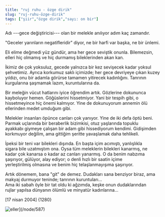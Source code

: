 ```yaml
---
title: "ruj ruhu - özge dirik"
slug: "ruj-ruhu-özge-dirik"
tags: ["şiir","özge dirik","sayı: on bir"]
---
```


Adı ---gece değiştiricisi--- olan bir melekle anılıyor adım
kaç zamandır.

"Geceler yarınların negatifleridir" diyor, ne bir harfi var başka, ne
bir ünlemi.

Eli elime değmedi yüz gündür, ama her gece seviştik onunla. Bilemezsin,  
elleri hiç olmamış ve hiç durmamış bileklerinden akan kan.

İkimiz de çok yoksuluz, gecede yalnızca bir kez sevişecek kadar yoksul  
şehvetimiz. Ayrıca korkumuz saklı içimizde; her gece devriyeye çıkan
kuzey  
yıldızı, onu bir adamla görürse tamamen yitirecek kadınlığını. Tanrının  
kurgularına şaşmamak lazım, kuruntularına da.

Bir meleğin vücut hatlarını iyice öğrendim artık. Gözlerine dokununca  
kayboluyor hemen. Göğüslerini hissetmiyor. Yani bir tespih gibi, o  
hissetmeyince hiç önemi kalmıyor. Yine de dokunuyorum annemin ölü  
ellerinden medet umduğum gibi.

Melekler insanları öpünce canları çok yanıyor. Yine de iki defa öptü
beni.  
Parmak uçlarında bir beraberlik bizimkisi, otuz yaşlarında topuklu  
ayakkabı giymeye çalışan bir adam gibi hissediyorum kendimi. Gidişimden  
korkmuyor değilim, ama gittiğim şeritte yavaşlamak daha tehlikeli.

İpeksi bir teni var bilekleri dışında. En başta içim acımıştı,
yanlışlıkla  
sigara bile uzatmıştım ona. Oysa tüm meleklerin bilekleri kanarmış, ne  
kadar çok kanarsa o kadar az canları yanarmış. O da benim nabzıma  
şaşırıyor, gülüyor, alay ediyor; o denli hızlı bir saatin içime  
yerleştirilmiş olmasına ve benim hiç telaşlanmayışıma şaşırıyor.

Artık dönemem, bana "git" de demez. Dudakları sana benziyor biraz, ama  
makyaj durmuyor teninde; tanrının kuruntuları...  
Ama iki sabah öyle bir tat oldu ki ağzımda, keşke onun dudaklarından  
rujlar yapılsa dünyanın ölümlü ve minyatür kadınlarına...

\[17 nisan 2004\] {1280}

![eller](/img/ky11_21.jpg)](/node/587)

